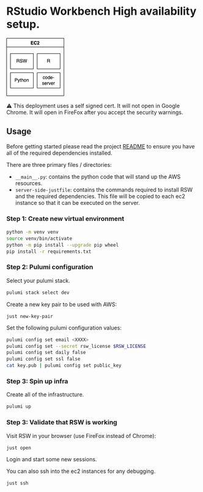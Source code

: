 # RStudio Workbench High availability setup.

![](infra.drawio.png)

⚠️ This deployment uses a self signed cert. It will not open in Google Chrome. It will open in FireFox after you accept the security warnings.

## Usage

Before getting started please read the project [README](../../README.md) to ensure you have all of the required dependencies installed.

There are three primary files / directories:

- `__main__.py`: contains the python code that will stand up the AWS resources.
- `server-side-justfile`: contains the commands required to install RSW and the required dependencies. This file will be copied to each ec2 instance so that it can be executed on the server.

### Step 1: Create new virtual environment

```bash
python -m venv venv
source venv/bin/activate
python -m pip install --upgrade pip wheel
pip install -r requirements.txt
```

### Step 2: Pulumi configuration

Select your pulumi stack.

```bash
pulumi stack select dev
```

Create a new key pair to be used with AWS:

```
just new-key-pair
```

Set the following pulumi configuration values:

```bash
pulumi config set email <XXXX>
pulumi config set --secret rsw_license $RSW_LICENSE
pulumi config set daily false
pulumi config set ssl false
cat key.pub | pulumi config set public_key
```

### Step 3: Spin up infra

Create all of the infrastructure.

```bash
pulumi up
```

### Step 3: Validate that RSW is working

Visit RSW in your browser (use FireFox instead of Chrome):

```
just open
```

Login and start some new sessions.

You can also ssh into the ec2 instances for any debugging.

```bash
just ssh
```
